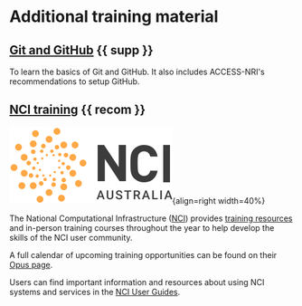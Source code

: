 # Additional training material

## [Git and GitHub][GitAndGitHub] {{ supp }}

To learn the basics of Git and GitHub. It also includes ACCESS-NRI's recommendations to setup GitHub. 


## [NCI training][nci-training] {{ recom }}
<div class="result" markdown>

![NCI Logo](../assets/nci_logo_color.svg){align=right width=40%}

The National Computational Infrastructure ([NCI][nci-web]) provides [training resources][nci-training] and in-person training courses throughout the year to help develop the skills of the NCI user community.  

</div>

A full calendar of upcoming training opportunities can be found on their [Opus page][opus-web].

Users can find important information and resources about using NCI systems and services in the [NCI User Guides][nci-user-guides].

[GitAndGitHub]: https://access-nri.github.io/Training/HowTos/GitAndGitHub/basics/
[nci-web]: https://www.nci.org.au
[nci-training]: https://www.nci.org.au/users/user-training
[opus-web]: https://opus.nci.org.au/display/Help/NCI+Training+and+Educational+Events
[nci-user-guides]: https://opus.nci.org.au/
